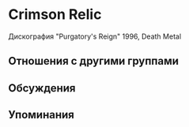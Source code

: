 # Crimson Relic

Дискография
"Purgatory's Reign" 1996, Death Metal

## Отношения с другими группами


## Обсуждения


## Упоминания

